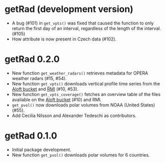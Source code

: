 # getRad (development version)

* A bug (#101) in `get_vpts()` was fixed that caused the function to only return the first day of an interval, regardless of the length of the interval. (#105)
* How attribute is now present in Czech data (#102).

# getRad 0.2.0

* New function `get_weather_radars()` retrieves metadata for OPERA weather radars (#15, #54).
* New function `get_vpts()` downloads vertical profile time series from the [Aloft bucket](https://aloftdata.eu/browse/) and [RMI](https://opendata.meteo.be/geonetwork/srv/eng/catalog.search#/metadata/RMI_DATASET_CROW) (#10, #53).
* New function `get_vpts_coverage()` fetches an overview table of the files available on the [Aloft bucket](https://aloftdata.eu/browse/) (#10) and RMI.
* `get_pvol()` now downloads polar volumes from NOAA (United States) (#55).
* Add Cecilia Nilsson and Alexander Tedeschi as contributors.

# getRad 0.1.0

* Initial package development.
* New function `get_pvol()` downloads polar volumes for 6 countries.
